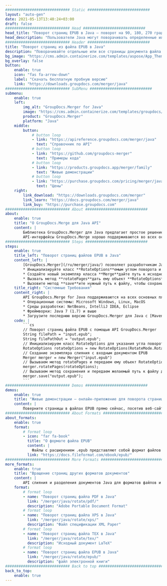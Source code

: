 ```yaml
---
############################# Static ############################
layout: "auto-gen"
date: 2021-05-13T13:40:24+03:00
draft: false
############################# Head ############################
head_title: "Поворот страниц EPUB в Java — поворот на 90, 180, 270 градусов"
head_description: "Пользователи Java могут поворачивать определенные или все страницы документа файла EPUB на угол поворота 90, 180, 270, используя API слияния и разделения документов."
############################# Header ############################
title: "Поворот страниц из файла EPUB в Java"
description: "Поворачивайте отдельные или все страницы документа файла EPUB на угол поворота 90, 180 или 270, используя API слияния и разделения документов для приложений Java и J2SE."
bg_image: "https://cms.admin.containerize.com/templates/aspose/App_Themes/V3/images/bg/header1.png"
bg_overlay: false
button:
    enable: true
    icon: "fas fa-arrow-down"
    label: "Скачать бесплатную пробную версию"
    link: "https://downloads.groupdocs.com/merger/java"
############################# SubMenu ############################
submenu:
    enable: true
    left:
        img_alt: "GroupDocs.Merger for Java"
        image: "https://cms.admin.containerize.com/templates/groupdocs/images/product-logos/90x90-noborder/groupdocs-merger-java.png"
        product: "GroupDocs.Merger"
        platform: "Java"
    middle:
        button:
            # button loop
            - link: "https://apireference.groupdocs.com/merger/java"
              text: "Справочник по API"
            # button loop
            - link: "https://github.com/groupdocs-merger"
              text: "Примеры кода"
            # button loop
            - link: "https://products.groupdocs.app/merger/family"
              text: "Живые демонстрации"
            # button loop
            - link: "https://purchase.groupdocs.com/pricing/merger/java"
              text: "Цены"
    right:
        link_download: "https://downloads.groupdocs.com/merger"
        link_learn: "https://docs.groupdocs.com/merger/java"
        link_buy: "https://purchase.groupdocs.com"
############################# About ############################
about:
    enable: true
    title: "О GroupDocs.Merge для Java API"
    content: |
        Библиотека GroupDocs.Merger для Java предлагает простое решение для безопасного объединения и разделения документов различных форматов, включая PDF, Microsoft Office (Word, Excel, PowerPoint, OneNote), OpenDocument, HTML, изображения и многие другие в приложениях .NET. Добавив всего несколько строк кода, можно выполнять несколько операций с документами, например перемещать, удалять, поворачивать, менять местами, извлекать или изменять ориентацию страниц в документах. API слияния документов также поддерживает предварительный просмотр страниц документа в виде изображения для анализа структуры документа, форматирования и содержимого на странице.
        API-интерфейсы GroupDocs.Merge хорошо поддерживаются во всех основных операционных системах и версиях Java, включая J2SE 7.0 (1.7), J2SE 8.0 (1.8) и Java 10.
############################# Steps ############################
steps:
    enable: true
    title_left: "Поворот страниц файлов EPUB в Java"
    content_left: |
        [GroupDocs.Merger](/ru/merger/java/) позволяет разработчикам Java легко поворачивать некоторые определенные или все страницы в файле EPUB на угол поворота 90, 180 или 270, выполнив несколько простых шагов.
        * Инициализируйте класс **RotateOptions**емым углом поворота и номерами страниц.
        * Создайте новый экземпляр класса **Merge**дайте путь к исходному документу в качестве параметра конструктора.
        * Вызвать метод **rotatePages**дать ему объект **RotateOptions**.
        * Вызовите метод **save**ите нужный путь к файлу, чтобы сохранить результирующий документ.
    title_right: "Системные Требования"
    content_right: |
        API GroupDocs.Merge for Java поддерживаются на всех основных платформах и операционных системах. Перед выполнением приведенного ниже кода убедитесь, что в вашей системе установлены следующие предварительные компоненты.
        * Операционные системы: Microsoft Windows, Linux, MacOS
        * Среды разработки: NetBeans, IntelliJ IDEA, Eclipse
        * Фреймворки: Java 7 (1.7) и выше
        * Загрузите последнюю версию GroupDocs.Merger для Java с [Maven](https://repository.groupdocs.com/webapp/#/artifacts/browse/tree/General/repo/com/groupdocs/groupdocs-merger)
    code: |
        ```cs
        // Поворот страниц файла EPUB с помощью API GroupDocs.Merger
        String filePath = "input.epub";
        String filePathOut = "output.epub";
        // Инициализируем класс RotateOptions для указания угла поворота и номеров страниц
        RotateOptions rotateOptions = new RotateOptions(RotateMode.Rotate180, new int[] { 2, 3 });
        // Создание экземпляра слияния с входным документом EPUB
        Merger merger = new Merger("input.epub")
        // Вызываем метод rotatePages и передаем ему объект RotateOptions
        merger.rotatePages(rotateOptions);
        // Вызываем метод сохранения и передаем желаемый путь к файлу для сохранения выходного документа
        merger.save("output.epub");
        ```
############################# Demos ############################
demos:
    enable: true
    title: "Живые демонстрации — онлайн-приложение для поворота страниц документа"
    content: |
        Поверните страницы в файлах EPUB прямо сейчас, посетив веб-сайт [Живые наблюдения](https://products.groupdocs.app/merger/EPUB). Живая демонстрация имеет следующие преимущества
############################# About Formats ############################
about_formats:
    enable: true
    format:
        # format loop
        - icon: "far fa-book"
          title: "О формате файла EPUB"
          content: |
            Файлы с расширением .epub представляют собой формат файлов электронных книг, который представляет собой стандартный формат цифровых публикаций для издателей и потребителей. К настоящему времени этот формат стал настолько распространенным, что поддерживается многими электронными книгами и программными приложениями. Например, в Mac OS предустановленное программное обеспечение Books поддерживает открытие таких файлов. Кроме того, существует множество совместимых программ для смартфонов, планшетов и компьютеров. Стандарты файлов EPUB поддерживаются Международным форумом цифровых публикаций (IDPF). Версия EPUB 3 также одобрена Исследовательской группой книжной индустрии (BISG), ведущей ассоциацией книжной торговли для стандартизированных передовых практик, исследований, информации и мероприятий для упаковки контента.
          link: "https://docs.fileformat.com/ebook/epub/"
############################# More Formats ############################
more_formats:
    enable: true
    title: "Вращение страниц других форматов документов"
    content: |
        API слияния и разделения документов Java для форматов файлов и изображений. Поверните страницы некоторых популярных форматов файлов, как указано ниже.
    format: 
        # format loop
        - name: "Поворот страниц файла PDF в Java"
          link: "/merger/java/rotate/pdf/"
          description: "Adobe Portable Document Format"
        # format loop
        - name: "Поворот страниц файла XPS в Java"
          link: "/merger/java/rotate/xps/"
          description: "Файл спецификации XML Paper"
        # format loop
        - name: "Поворот страниц файла TEX в Java"
          link: "/merger/java/rotate/tex/"
          description: "Исходный документ LaTeX"
        # format loop
        - name: "Поворот страниц файла EPUB в Java"
          link: "/merger/java/rotate/epub/"
          description: "файл электронной книги"
############################# Back to top ###############################
back_to_top:
    enable: true
---
```

